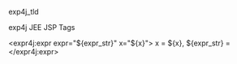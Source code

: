 exp4j_tld

exp4j JEE JSP Tags

<expr4j:expr expr="${expr_str}" x="${x}">
    x = ${x}, ${expr_str} = 
</expr4j:expr>